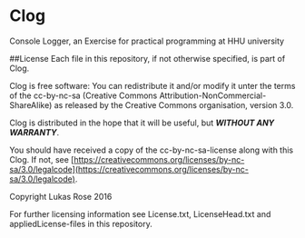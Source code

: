 # Clog
Console Logger, an Exercise for practical programming at HHU university

##License
Each file in this repository, if not otherwise specified, is part of Clog.

Clog is free software: You can redistribute it and/or modify it unter the terms of the cc-by-nc-sa (Creative Commons Attribution-NonCommercial-ShareAlike) as released by the Creative Commons organisation, version 3.0.

Clog is distributed in the hope that it will be useful, but **_WITHOUT ANY WARRANTY_**.

You should have received a copy of the cc-by-nc-sa-license along with this Clog. If not, see [https://creativecommons.org/licenses/by-nc-sa/3.0/legalcode](https://creativecommons.org/licenses/by-nc-sa/3.0/legalcode).

Copyright Lukas Rose 2016

For further licensing information see License.txt, LicenseHead.txt and appliedLicense-files in this repository.
